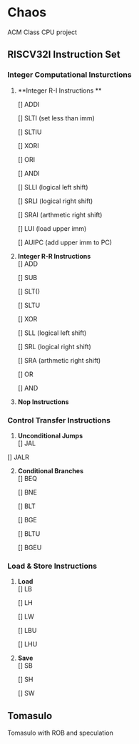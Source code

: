 # Chaos
ACM Class CPU project


## RISCV32I Instruction Set 

### Integer Computational Insturctions
1. **Integer R-I Instructions **   

    [] ADDI  

    [] SLTI	(set less than imm)  

    [] SLTIU  

    [] XORI  

    [] ORI  

    [] ANDI  

    [] SLLI	(logical left shift)  

    [] SRLI	(logical right shift)  

    [] SRAI	(arthmetic right shift)  

    [] LUI	(load upper imm)  

    [] AUIPC	(add upper imm to PC)

2. **Integer R-R Instructions**  
    [] ADD  

    [] SUB  

    [] SLT()  

    [] SLTU  

    [] XOR  

    [] SLL	(logical left shift)  

    [] SRL      (logical right shift)  

    [] SRA	(arthmetic right shift)  

    [] OR  

    [] AND

3. **Nop Instructions**

### Control Transfer Instructions
1. **Unconditional Jumps**  
    [] JAL  

  [] JALR  

2. **Conditional Branches**  
	[] BEQ  
	
	[] BNE  
	
	[] BLT  
	
	[] BGE  
	
	[] BLTU  
	
	[] BGEU  
	

### Load & Store Instructions
1. **Load**  
	[] LB  
	
	[] LH  
	
	[] LW  
	
	[] LBU  
	
	[] LHU  
	
2. **Save**  
	[] SB  
	
	[] SH  

	[] SW  

## Tomasulo
Tomasulo with ROB and speculation
